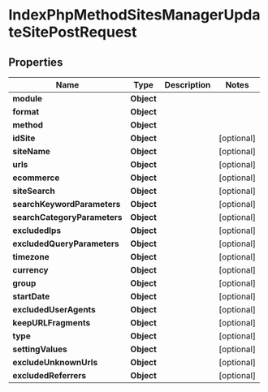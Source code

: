

# IndexPhpMethodSitesManagerUpdateSitePostRequest


## Properties

| Name | Type | Description | Notes |
|------------ | ------------- | ------------- | -------------|
|**module** | **Object** |  |  |
|**format** | **Object** |  |  |
|**method** | **Object** |  |  |
|**idSite** | **Object** |  |  [optional] |
|**siteName** | **Object** |  |  [optional] |
|**urls** | **Object** |  |  [optional] |
|**ecommerce** | **Object** |  |  [optional] |
|**siteSearch** | **Object** |  |  [optional] |
|**searchKeywordParameters** | **Object** |  |  [optional] |
|**searchCategoryParameters** | **Object** |  |  [optional] |
|**excludedIps** | **Object** |  |  [optional] |
|**excludedQueryParameters** | **Object** |  |  [optional] |
|**timezone** | **Object** |  |  [optional] |
|**currency** | **Object** |  |  [optional] |
|**group** | **Object** |  |  [optional] |
|**startDate** | **Object** |  |  [optional] |
|**excludedUserAgents** | **Object** |  |  [optional] |
|**keepURLFragments** | **Object** |  |  [optional] |
|**type** | **Object** |  |  [optional] |
|**settingValues** | **Object** |  |  [optional] |
|**excludeUnknownUrls** | **Object** |  |  [optional] |
|**excludedReferrers** | **Object** |  |  [optional] |



